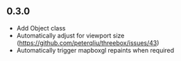 ## 0.3.0
- Add Object class
- Automatically adjust for viewport size (https://github.com/peterqliu/threebox/issues/43)
- Automatically trigger mapboxgl repaints when required